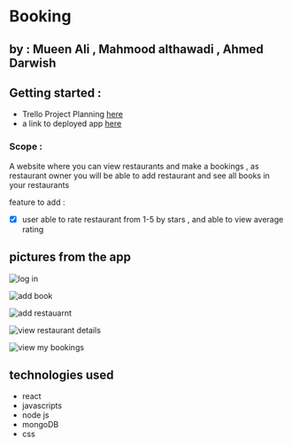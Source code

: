 # Booking

## by : Mueen Ali , Mahmood althawadi , Ahmed Darwish

## Getting started :

- Trello Project Planning [here]()
- a link to deployed app [here](https://fitness-log-8da007ba5e00.herokuapp.com/)

### Scope :

A website where you can view restaurants and make a bookings , as restaurant owner you will be able to add restaurant and see all books in your restaurants

feature to add :

- [x] user able to rate restaurant from 1-5 by stars , and able to view average rating

## pictures from the app

![log in ]()

![add book]()

![add restauarnt]()

![view restaurant details ]()

![view my bookings ]()

## technologies used

- react
- javascripts
- node js
- mongoDB
- css
